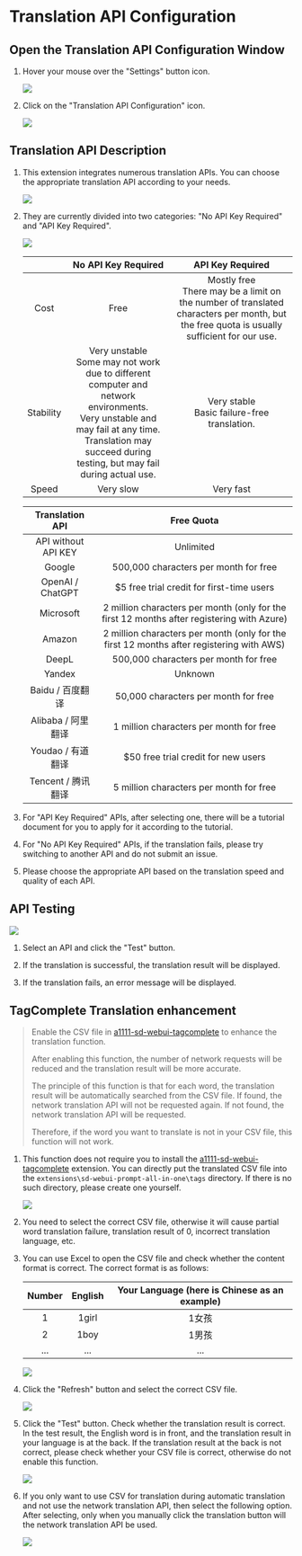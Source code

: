 # Translation API Configuration

## Open the Translation API Configuration Window

1. Hover your mouse over the "Settings" button icon.

    ![](/assets/images/TranslationApiConfiguration/api_btn.png)

2. Click on the "Translation API Configuration" icon.

    ![](/assets/images/TranslationApiConfiguration/api.png)

## Translation API Description

1. This extension integrates numerous translation APIs. You can choose the appropriate translation API according to your needs.

    ![](/assets/images/demo.translate_setting.gif)

2. They are currently divided into two categories: "No API Key Required" and "API Key Required".

    ![](/assets/images/TranslationApiConfiguration/api_list.png)

    |  | No API Key Required | API Key Required |
    | :---: | :---: | :---: |
    | Cost | Free | Mostly free<br/>There may be a limit on the number of translated characters per month, but the free quota is usually sufficient for our use. |
    | Stability | Very unstable<br/>Some may not work due to different computer and network environments.<br/>Very unstable and may fail at any time.<br/>Translation may succeed during testing, but may fail during actual use. | Very stable<br/>Basic failure-free translation. |
    | Speed | Very slow | Very fast |

   | Translation API | Free Quota |
      | :---: | :---: |
   | API without API KEY | Unlimited |
   | Google | 500,000 characters per month for free |
   | OpenAI / ChatGPT | $5 free trial credit for first-time users |
   | Microsoft | 2 million characters per month (only for the first 12 months after registering with Azure) |
   | Amazon | 2 million characters per month (only for the first 12 months after registering with AWS) |
   | DeepL | 500,000 characters per month for free |
   | Yandex | Unknown |
   | Baidu / 百度翻译 | 50,000 characters per month for free |
   | Alibaba / 阿里翻译 | 1 million characters per month for free |
   | Youdao / 有道翻译 | $50 free trial credit for new users |
   | Tencent / 腾讯翻译 | 5 million characters per month for free |

3. For "API Key Required" APIs, after selecting one, there will be a tutorial document for you to apply for it according to the tutorial.

4. For "No API Key Required" APIs, if the translation fails, please try switching to another API and do not submit an issue.

5. Please choose the appropriate API based on the translation speed and quality of each API.

## API Testing

![](/assets/images/TranslationApiConfiguration/test.png)

1. Select an API and click the "Test" button.

2. If the translation is successful, the translation result will be displayed.

3. If the translation fails, an error message will be displayed.

## TagComplete Translation enhancement

> Enable the CSV file in [a1111-sd-webui-tagcomplete](https://github.com/DominikDoom/a1111-sd-webui-tagcomplete) to enhance the translation function.
>
> After enabling this function, the number of network requests will be reduced and the translation result will be more accurate.
>
> The principle of this function is that for each word, the translation result will be automatically searched from the CSV file. If found, the network translation API will not be requested again. If not found, the network translation API will be requested.
>
> Therefore, if the word you want to translate is not in your CSV file, this function will not work.

1. This function does not require you to install the [a1111-sd-webui-tagcomplete](https://github.com/DominikDoom/a1111-sd-webui-tagcomplete) extension. You can directly put the translated CSV file into the `extensions\sd-webui-prompt-all-in-one\tags` directory. If there is no such directory, please create one yourself.

    ![](/assets/images/TranslationApiConfiguration/tags_dir.png)

2. You need to select the correct CSV file, otherwise it will cause partial word translation failure, translation result of 0, incorrect translation language, etc.

3. You can use Excel to open the CSV file and check whether the content format is correct. The correct format is as follows:

    | Number | English | Your Language (here is Chinese as an example) |
    | :---: | :---: | :---: |
    | 1 | 1girl | 1女孩 |
    | 2 | 1boy | 1男孩 |
    | ... | ... | ... |

    ![](/assets/images/TranslationApiConfiguration/csv.png)

4. Click the "Refresh" button and select the correct CSV file.

    ![](/assets/images/TranslationApiConfiguration/select_csv.png)

5. Click the "Test" button. Check whether the translation result is correct. In the test result, the English word is in front, and the translation result in your language is at the back. If the translation result at the back is not correct, please check whether your CSV file is correct, otherwise do not enable this function.

    ![](/assets/images/TranslationApiConfiguration/csv_test.png)

6. If you only want to use CSV for translation during automatic translation and not use the network translation API, then select the following option. After selecting, only when you manually click the translation button will the network translation API be used.

    ![](/assets/images/TranslationApiConfiguration/csv_only.png)